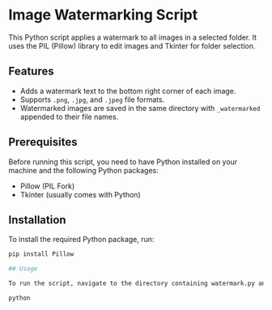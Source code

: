 # Image Watermarking Script

This Python script applies a watermark to all images in a selected folder. It uses the PIL (Pillow) library to edit images and Tkinter for folder selection.

## Features

- Adds a watermark text to the bottom right corner of each image.
- Supports `.png`, `.jpg`, and `.jpeg` file formats.
- Watermarked images are saved in the same directory with `_watermarked` appended to their file names.

## Prerequisites

Before running this script, you need to have Python installed on your machine and the following Python packages:
- Pillow (PIL Fork)
- Tkinter (usually comes with Python)

## Installation

To install the required Python package, run:

```bash
pip install Pillow

## Usage

To run the script, navigate to the directory containing watermark.py and run:

python 
